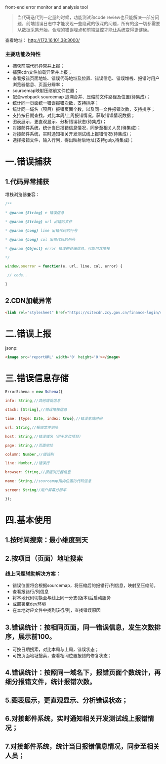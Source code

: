 front-end error monitor and analysis tool

>当代码迭代到一定量的时候，功能测试和code review也只能解决一部分问题，前端错误日志中才能发现一些隐藏的很深的问题，所有的这一切都需要从数据采集开始，合理的错误埋点和前端监控才能让系统变得更健康。

查看地址： http://172.16.101.38:3000/

### 主要功能及特性

- 捕获前端代码异常并上报；
- 捕获cdn文件加载异常并上报；
- 查看报错页面地址、错误代码地址及位置、错误信息、错误堆栈、报错时用户浏览器信息、页面分辨率；
- sourcemap映射压缩前文件位置；
- 配合webpack sourcemap 追溯合并、压缩前文件路径及位置(待集成)；
- 统计同一页面统一错误报错次数，支持排序；
- 统计同一域名（项目）报错页面个数，以及同一文件报错次数，支持排序；
- 支持按日期查找，对比本周/上周报错情况，获取错误情况数据；
- 图表展示，更直观显示、分析错误状态(待集成)；
- 对接邮件系统，统计当日报错信息情况，同步至相关人员(待集成)；
- 对接邮件系统，实时通知相关开发测试线上报错情况(待集成)；
- 选择报错文件，输入行列，得出映射后地址(支持gulp,待集成)；

一.错误捕获
==========
## 1.代码异常捕获


堆栈浏览器兼容：

```javascript
/**

* @param {String} e 错误信息

* @param {String} url 出错的文件

* @param {Long} line 出错代码的行号

* @param {Long} col 出错代码的列号

* @param {Object} error 错误的详细信息，可能包含堆栈

*/

window.onerror = function(e, url, line, col, error) {

 // code..

}
```

## 2.CDN加载异常

```html
<link rel="stylesheet" href="https://sitecdn.zcy.gov.cn/finance-login/styles/qwhjhqjw.css?_=12121" onerror="errorFromCDN('https://sitecdn.zcy.gov.cn/finance-login/styles/qwhjhqjw.css?_=12121')">
```

二.错误上报
========== 

 jsonp:
```html
<image src='reportURL' width='0' height='0'></image>
```
三.错误信息存储
==========
```javascript
ErrorSchema = new Schema({

info: String,//其他错误信息

stack: [String],//错误堆栈信息

time: {type: Date, index: true},//错误生成时间

url: String,//报错文件地址

host: String,//错误域名（用于定位项目）

page: String,//页面地址

column: Number,//错误列

line: Number,//错误行

browser: String,//报错浏览器信息

name: String,//sourcemap指向位置的代码信息

screen: String//用户屏幕分辨率

});
```
四.基本使用
==========

## 1.按时间搜索：最小维度到天
## 2.按项目（页面）地址搜索
### 线上问题辅助解决方案：
- 错误位置将会根据sourcemap，将压缩后的报错行/列信息，映射至压缩前。
- 查看报错行/列信息
- 将本地代码切换至与线上同一分支(版本)后启动服务
- 或部署至dev环境
- 在本地对应文件中找到该行/列，查找错误原因
## 3.错误统计：按相同页面，同一错误信息，发生次数排序，展示前100。
- 可按日期搜索，对比本周与上周，错误状态；
- 可按页面地址搜索，查看相同位置报错的修复状态；
## 4.错误统计：按照同一域名下，报错页面个数统计，再细分报错文件，统计报错次数。
## 5.图表展示，更直观显示、分析错误状态；
## 6.对接邮件系统，实时通知相关开发测试线上报错情况；
## 7.对接邮件系统，统计当日报错信息情况，同步至相关人员；
